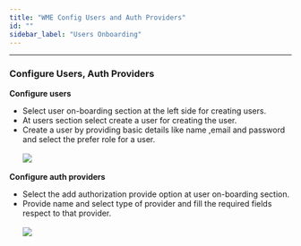 ```yaml
---
title: "WME Config Users and Auth Providers"
id: ""
sidebar_label: "Users Onboarding"
---
```

---

### Configure Users, Auth Providers

**Configure users**
- Select user on-boarding section at the left side for creating users.
- At users section select create a user for creating the user.
- Create a user by providing basic details like name ,email and password and select the prefer role for a user.
    <br/><br/>
    [![](/learn/assets/wme-setup/configuring-wme/user-creation.png)](/learn/assets/wme-setup/configuring-wme/user-creation.png)


**Configure auth providers**
- Select the add authorization provide option at user on-boarding section.
- Provide name and select type of provider and fill the required fields respect to that provider.
     <br/><br/>
     [![](/learn/assets/wme-setup/configuring-wme/adding-authorization-provider.png)](/learn/assets/wme-setup/configuring-wme/adding-authorization-provider.png)